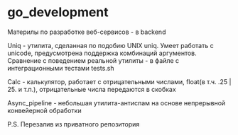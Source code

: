 # go_development

Материлы по разработке веб-сервисов - в backend

Uniq - утилита, сделанная по подобию UNIX uniq. Умеет работать с unicode, предусмотрена поддержка комбинаций аргументов. Сравнение с поведением реальной утилиты - в файле с интеграционными тестами tests.sh

Calc - калькулятор, работает с отрицательными числами, float(в т.ч. .25 | 25. и т.п.), отрицательные числа передаются в скобках

Async_pipeline - небольшая утилита-антиспам на основе непрерывной конвейерной обработки

P.S. Перезалив из приватного репозитория
